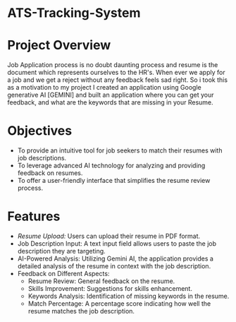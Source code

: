 # ATS-Tracking-System

# Project Overview

Job Application process is no doubt daunting process and resume is the document which represents ourselves to the HR's. When ever we apply for a job and we get a reject without any feedback feels sad right. So i took this as a motivation to my project I created an application using Google generative AI [GEMINI] and built an application where you can get your feedback, and what are the keywords that are missing in your Resume.

# Objectives
+ To provide an intuitive tool for job seekers to match their resumes with job descriptions.
+ To leverage advanced AI technology for analyzing and providing feedback on resumes.
+ To offer a user-friendly interface that simplifies the resume review process.

# Features

+ *Resume Upload:* Users can upload their resume in PDF format.
+ Job Description Input: A text input field allows users to paste the job description they are targeting.
+ AI-Powered Analysis: Utilizing Gemini AI, the application provides a detailed analysis of the resume in context with the job description.
+ Feedback on Different Aspects:
    * Resume Review: General feedback on the resume.
    * Skills Improvement: Suggestions for skills enhancement.
    * Keywords Analysis: Identification of missing keywords in the resume.
    * Match Percentage: A percentage score indicating how well the resume matches the job description.
